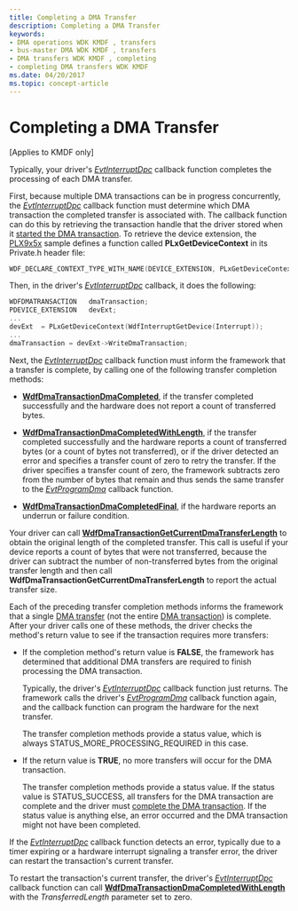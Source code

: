 ```yaml
---
title: Completing a DMA Transfer
description: Completing a DMA Transfer
keywords:
- DMA operations WDK KMDF , transfers
- bus-master DMA WDK KMDF , transfers
- DMA transfers WDK KMDF , completing
- completing DMA transfers WDK KMDF
ms.date: 04/20/2017
ms.topic: concept-article
---
```


# Completing a DMA Transfer


\[Applies to KMDF only\]




Typically, your driver's [*EvtInterruptDpc*](/windows-hardware/drivers/ddi/wdfinterrupt/nc-wdfinterrupt-evt_wdf_interrupt_dpc) callback function completes the processing of each DMA transfer.

First, because multiple DMA transactions can be in progress concurrently, the [*EvtInterruptDpc*](/windows-hardware/drivers/ddi/wdfinterrupt/nc-wdfinterrupt-evt_wdf_interrupt_dpc) callback function must determine which DMA transaction the completed transfer is associated with. The callback function can do this by retrieving the transaction handle that the driver stored when it [started the DMA transaction](starting-a-dma-transaction.md). To retrieve the device extension, the [PLX9x5x](/samples/browse/) sample defines a function called **PLxGetDeviceContext** in its Private.h header file:

```cpp
WDF_DECLARE_CONTEXT_TYPE_WITH_NAME(DEVICE_EXTENSION, PLxGetDeviceContext)
```

Then, in the driver's [*EvtInterruptDpc*](/windows-hardware/drivers/ddi/wdfinterrupt/nc-wdfinterrupt-evt_wdf_interrupt_dpc) callback, it does the following:

```cpp
WDFDMATRANSACTION   dmaTransaction;
PDEVICE_EXTENSION   devExt;
...
devExt  = PLxGetDeviceContext(WdfInterruptGetDevice(Interrupt));
...
dmaTransaction = devExt->WriteDmaTransaction;
```

Next, the [*EvtInterruptDpc*](/windows-hardware/drivers/ddi/wdfinterrupt/nc-wdfinterrupt-evt_wdf_interrupt_dpc) callback function must inform the framework that a transfer is complete, by calling one of the following transfer completion methods:

-   [**WdfDmaTransactionDmaCompleted**](/windows-hardware/drivers/ddi/wdfdmatransaction/nf-wdfdmatransaction-wdfdmatransactiondmacompleted), if the transfer completed successfully and the hardware does not report a count of transferred bytes.

-   [**WdfDmaTransactionDmaCompletedWithLength**](/windows-hardware/drivers/ddi/wdfdmatransaction/nf-wdfdmatransaction-wdfdmatransactiondmacompletedwithlength), if the transfer completed successfully and the hardware reports a count of transferred bytes (or a count of bytes not transferred), or if the driver detected an error and specifies a transfer count of zero to retry the transfer. If the driver specifies a transfer count of zero, the framework subtracts zero from the number of bytes that remain and thus sends the same transfer to the [*EvtProgramDma*](/windows-hardware/drivers/ddi/wdfdmatransaction/nc-wdfdmatransaction-evt_wdf_program_dma) callback function.

-   [**WdfDmaTransactionDmaCompletedFinal**](/windows-hardware/drivers/ddi/wdfdmatransaction/nf-wdfdmatransaction-wdfdmatransactiondmacompletedfinal), if the hardware reports an underrun or failure condition.

Your driver can call [**WdfDmaTransactionGetCurrentDmaTransferLength**](/windows-hardware/drivers/ddi/wdfdmatransaction/nf-wdfdmatransaction-wdfdmatransactiongetcurrentdmatransferlength) to obtain the original length of the completed transfer. This call is useful if your device reports a count of bytes that were not transferred, because the driver can subtract the number of non-transferred bytes from the original transfer length and then call **WdfDmaTransactionGetCurrentDmaTransferLength** to report the actual transfer size.

Each of the preceding transfer completion methods informs the framework that a single [DMA transfer](dma-transactions-and-dma-transfers.md) (not the entire [DMA transaction](dma-transactions-and-dma-transfers.md)) is complete. After your driver calls one of these methods, the driver checks the method's return value to see if the transaction requires more transfers:

-   If the completion method's return value is **FALSE**, the framework has determined that additional DMA transfers are required to finish processing the DMA transaction.

    Typically, the driver's [*EvtInterruptDpc*](/windows-hardware/drivers/ddi/wdfinterrupt/nc-wdfinterrupt-evt_wdf_interrupt_dpc) callback function just returns. The framework calls the driver's [*EvtProgramDma*](/windows-hardware/drivers/ddi/wdfdmatransaction/nc-wdfdmatransaction-evt_wdf_program_dma) callback function again, and the callback function can program the hardware for the next transfer.

    The transfer completion methods provide a status value, which is always STATUS\_MORE\_PROCESSING\_REQUIRED in this case.

-   If the return value is **TRUE**, no more transfers will occur for the DMA transaction.

    The transfer completion methods provide a status value. If the status value is STATUS\_SUCCESS, all transfers for the DMA transaction are complete and the driver must [complete the DMA transaction](completing-a-dma-transaction.md). If the status value is anything else, an error occurred and the DMA transaction might not have been completed.

If the [*EvtInterruptDpc*](/windows-hardware/drivers/ddi/wdfinterrupt/nc-wdfinterrupt-evt_wdf_interrupt_dpc) callback function detects an error, typically due to a timer expiring or a hardware interrupt signaling a transfer error, the driver can restart the transaction's current transfer.

To restart the transaction's current transfer, the driver's [*EvtInterruptDpc*](/windows-hardware/drivers/ddi/wdfinterrupt/nc-wdfinterrupt-evt_wdf_interrupt_dpc) callback function can call [**WdfDmaTransactionDmaCompletedWithLength**](/windows-hardware/drivers/ddi/wdfdmatransaction/nf-wdfdmatransaction-wdfdmatransactiondmacompletedwithlength) with the *TransferredLength* parameter set to zero.

